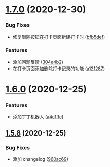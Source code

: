 # [1.7.0](https://github.com/Darkhorse-Fraternity/combo/compare/v1.6.0...v1.7.0) (2020-12-30)


### Bug Fixes

* 修复删除按钮在打卡页面新建打卡时 ([bfb5def](https://github.com/Darkhorse-Fraternity/combo/commit/bfb5def36d00767f7f9f44ffe9de9c9456c49aab))


### Features

* 添加问题反馈 ([304e4b2](https://github.com/Darkhorse-Fraternity/combo/commit/304e4b2d8e9038d87b877459678de8c605f3ab5a))
* 在打卡页面添加删除打卡记录的功能 ([a121287](https://github.com/Darkhorse-Fraternity/combo/commit/a121287b9604ebe2be3cd015591d2c1ed51b1401))

# [1.6.0](https://github.com/Darkhorse-Fraternity/combo/compare/v1.5.8...v1.6.0) (2020-12-25)


### Features

* 添加丁丁机器人 ([a4c1ffc](https://github.com/Darkhorse-Fraternity/combo/commit/a4c1ffc0a45a0205b8b504a85e53be5b20e968b9))

## [1.5.8](https://github.com/Darkhorse-Fraternity/combo/compare/v1.5.7...v1.5.8) (2020-12-25)


### Bug Fixes

* 添加 changelog ([960ac69](https://github.com/Darkhorse-Fraternity/combo/commit/960ac69dd00ccc40c690c38b22b6e2974866351e))
